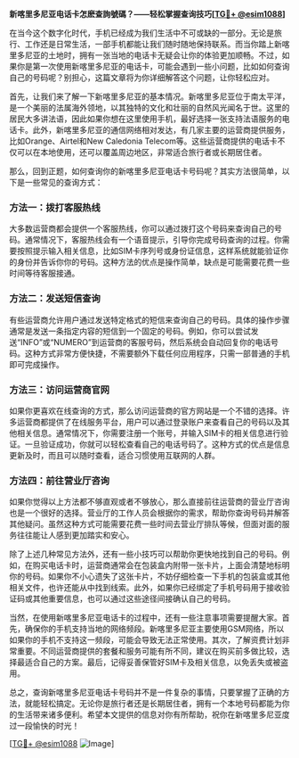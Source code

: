 **新喀里多尼亚电话卡怎麽查詢號碼？——轻松掌握查询技巧[[TG💪+ @esim1088](https://t.me/s/esim1088)]**

在当今这个数字化时代，手机已经成为我们生活中不可或缺的一部分。无论是旅行、工作还是日常生活，一部手机都能让我们随时随地保持联系。而当你踏上新喀里多尼亚的土地时，拥有一张当地的电话卡无疑会让你的体验更加顺畅。不过，如果你是第一次使用新喀里多尼亚的电话卡，可能会遇到一些小问题，比如如何查询自己的号码呢？别担心，这篇文章将为你详细解答这个问题，让你轻松应对。

首先，让我们来了解一下新喀里多尼亚的基本情况。新喀里多尼亚位于南太平洋，是一个美丽的法属海外领地，以其独特的文化和壮丽的自然风光闻名于世。这里的居民大多讲法语，因此如果你想在这里使用手机，最好选择一张支持法语服务的电话卡。此外，新喀里多尼亚的通信网络相对发达，有几家主要的运营商提供服务，比如Orange、Airtel和New Caledonia Telecom等。这些运营商提供的电话卡不仅可以在本地使用，还可以覆盖周边地区，非常适合旅行者或长期居住者。

那么，回到正题，如何查询你的新喀里多尼亚电话卡号码呢？其实方法很简单，以下是一些常见的查询方式：

### 方法一：拨打客服热线

大多数运营商都会提供一个客服热线，你可以通过拨打这个号码来查询自己的号码。通常情况下，客服热线会有一个语音提示，引导你完成号码查询的过程。你需要按照提示输入相关信息，比如SIM卡序列号或身份证信息，这样系统就能验证你的身份并告诉你你的号码。这种方法的优点是操作简单，缺点是可能需要花费一些时间等待客服接通。

### 方法二：发送短信查询

有些运营商允许用户通过发送特定格式的短信来查询自己的号码。具体的操作步骤通常是发送一条指定内容的短信到一个固定的号码。例如，你可以尝试发送“INFO”或“NUMERO”到运营商的客服号码，然后系统会自动回复你的电话号码。这种方式非常方便快捷，不需要额外下载任何应用程序，只需一部普通的手机即可完成操作。

### 方法三：访问运营商官网

如果你更喜欢在线查询的方式，那么访问运营商的官方网站是一个不错的选择。许多运营商都提供了在线服务平台，用户可以通过登录账户来查看自己的号码以及其他相关信息。通常情况下，你需要注册一个账号，并输入SIM卡的相关信息进行验证。一旦验证成功，你就可以轻松查看自己的电话号码了。这种方式的优点是信息更新及时，而且可以随时查看，适合习惯使用互联网的人群。

### 方法四：前往营业厅咨询

如果你觉得以上方法都不够直观或者不够放心，那么直接前往运营商的营业厅咨询也是一个很好的选择。营业厅的工作人员会根据你的需求，帮助你查询号码并解答其他疑问。虽然这种方式可能需要花费一些时间去营业厅排队等候，但面对面的服务往往能让人感到更加踏实和安心。

除了上述几种常见方法外，还有一些小技巧可以帮助你更快地找到自己的号码。例如，在购买电话卡时，运营商通常会在包装盒内附带一张卡片，上面会清楚地标明你的号码。如果你不小心遗失了这张卡片，不妨仔细检查一下手机的包装盒或其他相关文件，也许还能从中找到线索。此外，如果你已经绑定了手机号码用于接收验证码或其他重要信息，也可以通过这些途径间接确认自己的号码。

当然，在使用新喀里多尼亚电话卡的过程中，还有一些注意事项需要提醒大家。首先，确保你的手机支持当地的网络频段。新喀里多尼亚主要使用GSM网络，所以如果你的手机不支持这一频段，可能会导致无法正常使用。其次，了解资费计划非常重要。不同运营商提供的套餐和服务可能有所不同，建议在购买前多做比较，选择最适合自己的方案。最后，记得妥善保管好SIM卡及相关信息，以免丢失或被盗用。

总之，查询新喀里多尼亚电话卡号码并不是一件复杂的事情，只要掌握了正确的方法，就能轻松搞定。无论你是旅行者还是长期居住者，拥有一个本地号码都能为你的生活带来诸多便利。希望本文提供的信息对你有所帮助，祝你在新喀里多尼亚度过一段愉快的时光！

[[TG💪+ @esim1088](https://t.me/s/esim1088) ![Image](https://i.postimg.cc/4NQfJmqS/Snipaste-2025-05-13-00-14-12.png)]